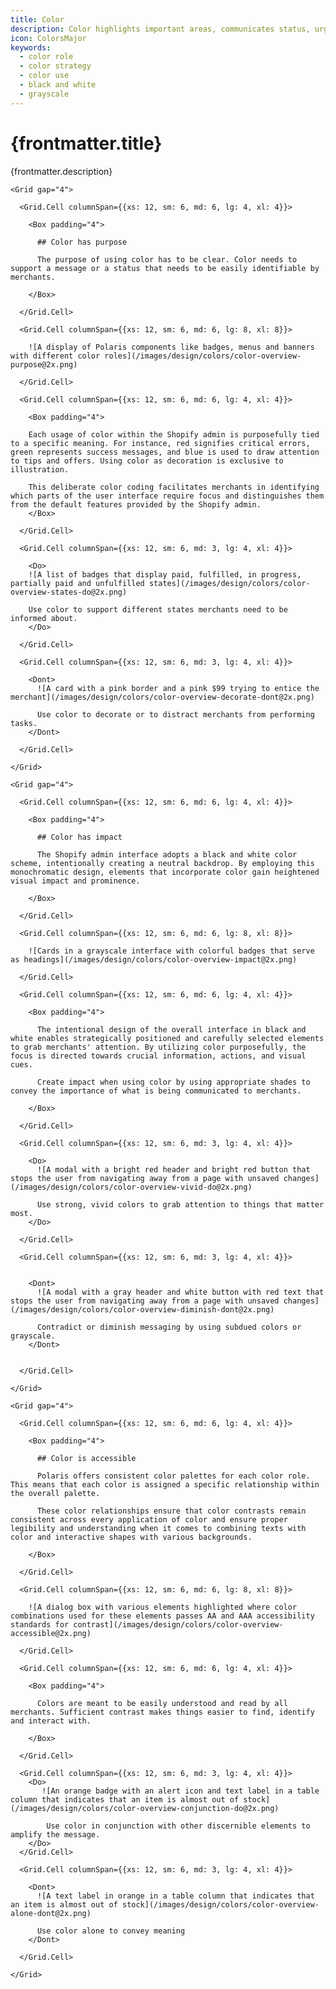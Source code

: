 ```yaml
---
title: Color
description: Color highlights important areas, communicates status, urgency, and directs attention.
icon: ColorsMajor
keywords:
  - color role
  - color strategy
  - color use
  - black and white
  - grayscale
---
```


# {frontmatter.title}

<Lede>{frontmatter.description}</Lede>

<Subnav />

<Stack gap="8">

<Card>

    <Grid gap="4">

      <Grid.Cell columnSpan={{xs: 12, sm: 6, md: 6, lg: 4, xl: 4}}>

        <Box padding="4">

          ## Color has purpose

          The purpose of using color has to be clear. Color needs to support a message or a status that needs to be easily identifiable by merchants.

        </Box>

      </Grid.Cell>

      <Grid.Cell columnSpan={{xs: 12, sm: 6, md: 6, lg: 8, xl: 8}}>

        ![A display of Polaris components like badges, menus and banners with different color roles](/images/design/colors/color-overview-purpose@2x.png)

      </Grid.Cell>

      <Grid.Cell columnSpan={{xs: 12, sm: 6, md: 6, lg: 4, xl: 4}}>

        <Box padding="4">

        Each usage of color within the Shopify admin is purposefully tied to a specific meaning. For instance, red signifies critical errors, green represents success messages, and blue is used to draw attention to tips and offers. Using color as decoration is exclusive to illustration.

        This deliberate color coding facilitates merchants in identifying which parts of the user interface require focus and distinguishes them from the default features provided by the Shopify admin.
        </Box>

      </Grid.Cell>

      <Grid.Cell columnSpan={{xs: 12, sm: 6, md: 3, lg: 4, xl: 4}}>

        <Do>
        ![A list of badges that display paid, fulfilled, in progress, partially paid and unfulfilled states](/images/design/colors/color-overview-states-do@2x.png)

        Use color to support different states merchants need to be informed about.
        </Do>

      </Grid.Cell>

      <Grid.Cell columnSpan={{xs: 12, sm: 6, md: 3, lg: 4, xl: 4}}>

        <Dont>
          ![A card with a pink border and a pink $99 trying to entice the merchant](/images/design/colors/color-overview-decorate-dont@2x.png)

          Use color to decorate or to distract merchants from performing tasks.
        </Dont>

      </Grid.Cell>

    </Grid>

  </Card>

  <Card>

    <Grid gap="4">

      <Grid.Cell columnSpan={{xs: 12, sm: 6, md: 6, lg: 4, xl: 4}}>

        <Box padding="4">

          ## Color has impact

          The Shopify admin interface adopts a black and white color scheme, intentionally creating a neutral backdrop. By employing this monochromatic design, elements that incorporate color gain heightened visual impact and prominence.

        </Box>

      </Grid.Cell>

      <Grid.Cell columnSpan={{xs: 12, sm: 6, md: 6, lg: 8, xl: 8}}>

        ![Cards in a grayscale interface with colorful badges that serve as headings](/images/design/colors/color-overview-impact@2x.png)

      </Grid.Cell>

      <Grid.Cell columnSpan={{xs: 12, sm: 6, md: 6, lg: 4, xl: 4}}>

        <Box padding="4">

          The intentional design of the overall interface in black and white enables strategically positioned and carefully selected elements to grab merchants' attention. By utilizing color purposefully, the focus is directed towards crucial information, actions, and visual cues.

          Create impact when using color by using appropriate shades to convey the importance of what is being communicated to merchants.

        </Box>

      </Grid.Cell>

      <Grid.Cell columnSpan={{xs: 12, sm: 6, md: 3, lg: 4, xl: 4}}>

        <Do>
          ![A modal with a bright red header and bright red button that stops the user from navigating away from a page with unsaved changes](/images/design/colors/color-overview-vivid-do@2x.png)

          Use strong, vivid colors to grab attention to things that matter most.
        </Do>

      </Grid.Cell>

      <Grid.Cell columnSpan={{xs: 12, sm: 6, md: 3, lg: 4, xl: 4}}>


        <Dont>
          ![A modal with a gray header and white button with red text that stops the user from navigating away from a page with unsaved changes](/images/design/colors/color-overview-diminish-dont@2x.png)

          Contradict or diminish messaging by using subdued colors or grayscale.
        </Dont>


      </Grid.Cell>

    </Grid>

  </Card>

  <Card>

    <Grid gap="4">

      <Grid.Cell columnSpan={{xs: 12, sm: 6, md: 6, lg: 4, xl: 4}}>

        <Box padding="4">

          ## Color is accessible

          Polaris offers consistent color palettes for each color role. This means that each color is assigned a specific relationship within the overall palette.

          These color relationships ensure that color contrasts remain consistent across every application of color and ensure proper legibility and understanding when it comes to combining texts with color and interactive shapes with various backgrounds.

        </Box>

      </Grid.Cell>

      <Grid.Cell columnSpan={{xs: 12, sm: 6, md: 6, lg: 8, xl: 8}}>

        ![A dialog box with various elements highlighted where color combinations used for these elements passes AA and AAA accessibility standards for contrast](/images/design/colors/color-overview-accessible@2x.png)

      </Grid.Cell>

      <Grid.Cell columnSpan={{xs: 12, sm: 6, md: 6, lg: 4, xl: 4}}>

        <Box padding="4">

          Colors are meant to be easily understood and read by all merchants. Sufficient contrast makes things easier to find, identify and interact with.

        </Box>

      </Grid.Cell>

      <Grid.Cell columnSpan={{xs: 12, sm: 6, md: 3, lg: 4, xl: 4}}>
        <Do>
           ![An orange badge with an alert icon and text label in a table column that indicates that an item is almost out of stock](/images/design/colors/color-overview-conjunction-do@2x.png)

            Use color in conjunction with other discernible elements to amplify the message.
        </Do>
      </Grid.Cell>

      <Grid.Cell columnSpan={{xs: 12, sm: 6, md: 3, lg: 4, xl: 4}}>

        <Dont>
          ![A text label in orange in a table column that indicates that an item is almost out of stock](/images/design/colors/color-overview-alone-dont@2x.png)

          Use color alone to convey meaning
        </Dont>

      </Grid.Cell>

    </Grid>

  </Card>

</Stack>
